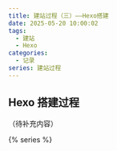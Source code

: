 ```yaml
---
title: 建站过程（三）——Hexo搭建
date: 2025-05-20 10:00:02
tags:
  - 建站
  - Hexo
categories:
  - 记录
series: 建站过程
---
```


## Hexo 搭建过程

（待补充内容）

{% series %}
